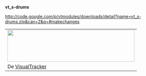 **vt\_s-drums**

http://code.google.com/p/vtmodules/downloads/detail?name=vt_s-drums.zip&can=2&q=#makechanges

<table><tr><td><a href='https://picasaweb.google.com/lh/photo/oFe844bbnwCQtdfbu6HFcQ?feat=embedwebsite'><img src='https://lh4.googleusercontent.com/-tjPSb3ak0xQ/TnjXYmWdDLI/AAAAAAAAAF0/VaY_3a8KoiM/s800/module_view.JPG' height='104' width='417' /></a></td></tr><tr><td>De <a href='https://picasaweb.google.com/112648856472001266501/VisualTracker?authuser=0&feat=embedwebsite'>VisualTracker</a></td></tr></table>